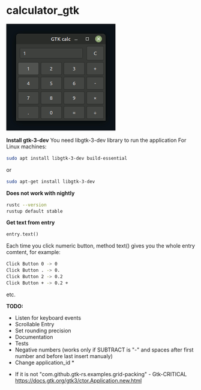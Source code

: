 # calculator_gtk

![calculator_gtk](https://github.com/antonovmike/calculator_gtk/blob/main/calculator_gtk.gif)

**Install gtk-3-dev**
You need  libgtk-3-dev library to run the application
For Linux machines:
```bash
sudo apt install libgtk-3-dev build-essential
```
or
```bash
sudo apt-get install libgtk-3-dev
```

**Does not work with nightly**
```bash
rustc --version
rustup default stable
```

**Get text from entry**
```rust
entry.text()
```
Each time you click numeric button, method text() gives you the whole entry comtent, for example:
```bash
Click Button 0 -> 0
Click Button . -> 0.
Click Button 2 -> 0.2
Click Button + -> 0.2 +
```
etc.

**TODO:**

- Listen for keyboard events
- Scrollable Entry
- Set rounding precision
- Documentation
- Tests
- Negative numbers (works only if SUBTRACT is "-" and spaces after first number and before last insert manualy)
- Change application_id *

* If it is not "com.github.gtk-rs.examples.grid-packing" - Gtk-CRITICAL
https://docs.gtk.org/gtk3/ctor.Application.new.html